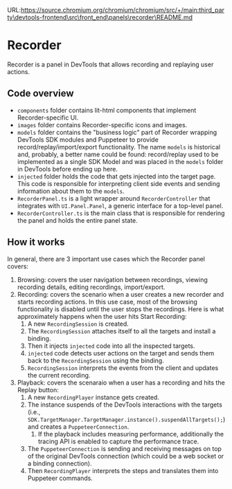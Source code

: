 URL:https://source.chromium.org/chromium/chromium/src/+/main:third_party\devtools-frontend\src\front_end\panels\recorder\README.md
# Recorder

Recorder is a panel in DevTools that allows recording and replaying user actions.

## Code overview

- `components` folder contains lit-html components that implement Recorder-specific UI.
- `images` folder contains Recorder-specific icons and images.
- `models` folder contains the "business logic" part of Recorder wrapping DevTools SDK modules and Puppeteer to provide record/replay/import/export functionality. The name `models` is historical and, probably, a better name could be found: record/replay used to be implemented as a single SDK Model and was placed in the `models` folder in DevTools before ending up here.
- `injected` folder holds the code that gets injected into the target page. This code is responsible for interpreting client side events and sending information about them to the `models`.
- `RecorderPanel.ts` is a light wrapper around `RecorderController` that integrates with `UI.Panel.Panel`, a generic interface for a top-level panel.
- `RecorderController.ts` is the main class that is responsible for rendering the panel and holds the entire panel state.

## How it works

In general, there are 3 important use cases which the Recorder panel covers:

1. Browsing: covers the user navigation between recordings, viewing recording details, editing recordings, import/export.
2. Recording: covers the scenario when a user creates a new recorder and starts recording actions. In this use case, most of the browsing functionality is disabled until the user stops the recordings. Here is what approximately happens when the user hits Start Recording:
   1. A new `RecordingSession` is created.
   2. The `RecordingSession` attaches itself to all the targets and install a binding.
   3. Then it injects `injected` code into all the inspected targets.
   4. `injected` code detects user actions on the target and sends them back to the `RecordingSession` using the binding.
   5. `RecordingSession` interprets the events from the client and updates the current recording.
3. Playback: covers the scenaraio when a user has a recording and hits the Replay button:
   1. A new `RecordingPlayer` instance gets created.
   2. The instance suspends of the DevTools interactions with the targets (i.e., `SDK.TargetManager.TargetManager.instance().suspendAllTargets();`) and creates a `PuppeteerConnection`.
      1. If the playback includes measuring performance, additionally the tracing API is enabled to capture the performance trace.
   3. The `PuppeteerConnection` is sending and receiving messages on top of the original DevTools connection (which could be a web socket or a binding connection).
   4. Then `RecordingPlayer` interprets the steps and translates them into Puppeteer commands.
